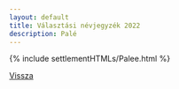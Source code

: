 ```yaml
---
layout: default
title: Választási névjegyzék 2022
description: Palé
---
```


{% include settlementHTMLs/Palee.html %}

[Vissza](../)